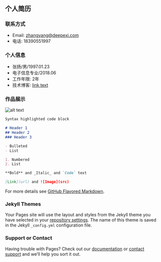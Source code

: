 ## 个人简历

### 联系方式
+ Email: zhangyang@deepexi.com
+ 电话: 18390551997

### 个人信息
+ 张扬/男/1997.01.23
+ 电子信息专业/2018.06
+ 工作年限: 2年
+ 技术博客: [link text](https://github.com/jmzyang/zhangyang.github.io "我的秘密基地")

### 作品展示
![alt text](http://www.voicer.me/wp-content/uploads/2019/04/IMG_6959.jpg "图片崩溃")
```markdown
Syntax highlighted code block

# Header 1
## Header 2
### Header 3

- Bulleted
- List

1. Numbered
2. List

**Bold** and _Italic_ and `Code` text

[Link](url) and ![Image](src)
```

For more details see [GitHub Flavored Markdown](https://guides.github.com/features/mastering-markdown/).

### Jekyll Themes

Your Pages site will use the layout and styles from the Jekyll theme you have selected in your [repository settings](https://github.com/jmzyang/zhangyang.GitHub.io/settings). The name of this theme is saved in the Jekyll `_config.yml` configuration file.

### Support or Contact

Having trouble with Pages? Check out our [documentation](https://help.github.com/categories/github-pages-basics/) or [contact support](https://github.com/contact) and we’ll help you sort it out.
